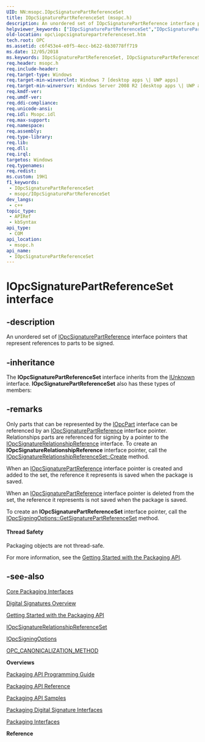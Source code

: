 ```yaml
---
UID: NN:msopc.IOpcSignaturePartReferenceSet
title: IOpcSignaturePartReferenceSet (msopc.h)
description: An unordered set of IOpcSignaturePartReference interface pointers that represent references to parts to be signed.
helpviewer_keywords: ["IOpcSignaturePartReferenceSet","IOpcSignaturePartReferenceSet interface [Open Packaging Conventions]","IOpcSignaturePartReferenceSet interface [Open Packaging Conventions]","described","msopc/IOpcSignaturePartReferenceSet","opc.iopcsignaturepartreferenceset"]
old-location: opc\iopcsignaturepartreferenceset.htm
tech.root: OPC
ms.assetid: c6f453e4-e0f5-4ecc-b622-6b30778ff719
ms.date: 12/05/2018
ms.keywords: IOpcSignaturePartReferenceSet, IOpcSignaturePartReferenceSet interface [Open Packaging Conventions], IOpcSignaturePartReferenceSet interface [Open Packaging Conventions],described, msopc/IOpcSignaturePartReferenceSet, opc.iopcsignaturepartreferenceset
req.header: msopc.h
req.include-header: 
req.target-type: Windows
req.target-min-winverclnt: Windows 7 [desktop apps \| UWP apps]
req.target-min-winversvr: Windows Server 2008 R2 [desktop apps \| UWP apps]
req.kmdf-ver: 
req.umdf-ver: 
req.ddi-compliance: 
req.unicode-ansi: 
req.idl: Msopc.idl
req.max-support: 
req.namespace: 
req.assembly: 
req.type-library: 
req.lib: 
req.dll: 
req.irql: 
targetos: Windows
req.typenames: 
req.redist: 
ms.custom: 19H1
f1_keywords:
 - IOpcSignaturePartReferenceSet
 - msopc/IOpcSignaturePartReferenceSet
dev_langs:
 - c++
topic_type:
 - APIRef
 - kbSyntax
api_type:
 - COM
api_location:
 - msopc.h
api_name:
 - IOpcSignaturePartReferenceSet
---
```


# IOpcSignaturePartReferenceSet interface


## -description

An unordered set of <a href="/previous-versions/windows/desktop/api/msopc/nn-msopc-iopcsignaturepartreference">IOpcSignaturePartReference</a> interface pointers that represent references to parts to be signed.

## -inheritance

The <b xmlns:loc="http://microsoft.com/wdcml/l10n">IOpcSignaturePartReferenceSet</b> interface inherits from the <a href="/windows/desktop/api/unknwn/nn-unknwn-iunknown">IUnknown</a> interface. <b>IOpcSignaturePartReferenceSet</b> also has these types of members:

## -remarks

Only parts that can be represented by the <a href="/previous-versions/windows/desktop/api/msopc/nn-msopc-iopcpart">IOpcPart</a> interface can be referenced by an <a href="/previous-versions/windows/desktop/api/msopc/nn-msopc-iopcsignaturepartreference">IOpcSignaturePartReference</a> interface pointer. Relationships parts are referenced for signing  by a pointer to the <a href="/previous-versions/windows/desktop/api/msopc/nn-msopc-iopcsignaturerelationshipreference">IOpcSignatureRelationshipReference</a> interface. To create an <b>IOpcSignatureRelationshipReference</b> interface pointer, call the  <a href="/previous-versions/windows/desktop/api/msopc/nf-msopc-iopcsignaturerelationshipreferenceset-create">IOpcSignatureRelationshipReferenceSet::Create</a> method.

When an <a href="/previous-versions/windows/desktop/api/msopc/nn-msopc-iopcsignaturepartreference">IOpcSignaturePartReference</a> interface pointer is created and added to the set, the reference it represents is saved when the package is saved.

When an <a href="/previous-versions/windows/desktop/api/msopc/nn-msopc-iopcsignaturepartreference">IOpcSignaturePartReference</a> interface pointer is deleted from the set, the reference it represents is not saved when the package is saved.

To create an <b>IOpcSignaturePartReferenceSet</b> interface pointer, call the <a href="/previous-versions/windows/desktop/api/msopc/nf-msopc-iopcsigningoptions-getsignaturepartreferenceset">IOpcSigningOptions::GetSignaturePartReferenceSet</a> method.


#### Thread Safety

Packaging objects are not thread-safe.

For more information, see the <a href="/previous-versions/windows/desktop/opc/packaging-api-overview">Getting Started with the Packaging API</a>.

## -see-also

<a href="/previous-versions/windows/desktop/opc/core-packaging-interfaces">Core Packaging Interfaces</a>



<a href="/previous-versions/windows/desktop/opc/digital-signatures-overview">Digital Signatures Overview</a>



<a href="/previous-versions/windows/desktop/opc/packaging-api-overview">Getting Started with the Packaging API</a>



<a href="/previous-versions/windows/desktop/api/msopc/nn-msopc-iopcsignaturerelationshipreferenceset">IOpcSignatureRelationshipReferenceSet</a>



<a href="/previous-versions/windows/desktop/api/msopc/nn-msopc-iopcsigningoptions">IOpcSigningOptions</a>



<a href="/windows/win32/api/msopc/ne-msopc-opc_canonicalization_method">OPC_CANONICALIZATION_METHOD</a>



<b>Overviews</b>



<a href="/previous-versions/windows/desktop/opc/packaging-programming-guide">Packaging API Programming Guide</a>



<a href="/previous-versions/windows/desktop/opc/packaging-programming-reference">Packaging API Reference</a>



<a href="/previous-versions/windows/desktop/opc/packaging-programming-samples">Packaging API Samples</a>



<a href="/previous-versions/windows/desktop/opc/packaging-digital-signature-interfaces">Packaging Digital Signature Interfaces</a>



<a href="/previous-versions/windows/desktop/legacy/dd371635(v=vs.85)">Packaging Interfaces</a>



<b>Reference</b>
